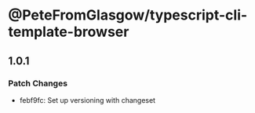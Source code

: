 # @PeteFromGlasgow/typescript-cli-template-browser

## 1.0.1

### Patch Changes

- febf9fc: Set up versioning with changeset

